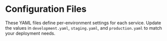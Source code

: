 # Configuration Files

These YAML files define per-environment settings for each service.
Update the values in `development.yaml`, `staging.yaml`, and `production.yaml` to match your deployment needs.
